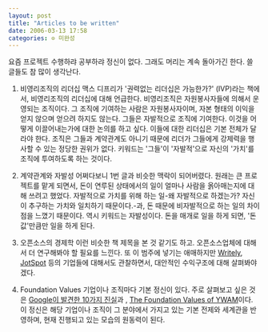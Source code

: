 ```yaml
---
layout: post
title: "Articles to be written"
date: 2006-03-13 17:58
categories: ⊙ 미완성
---
```


요즘 프로젝트 수행하랴 공부하랴 정신이 없다. 그래도 머리는 계속 돌아가긴 한다.
쓸 글들도 참 많이 생각난다.

1. 비영리조직의 리더십
맥스 디프리가 '권력없는 리더십은 가능한가?' (IVP)라는 책에서, 비영리조직의 리더십에 대해 언급한다. 비영리조직은 자원봉사자들에 의해서 운영되는 조직이다. 그 조직에 기여하는 사람은 자원봉사자이며, 자본 형태의 이익을 얻지 않으며 얻으려 하지도 않는다. 그들은 자발적으로 조직에 기여한다. 이것을 어떻게 이끌어내는가에 대한 논의를 하고 싶다. 이들에 대한 리더십은 기본 전체가 달라야 한다. 조직은 그들과 계약관계도 아니기 때문에 리더가 그들에게 강제력을 행사할 수 있는 정당한 권위가 없다. 키워드는 '그들'이 '자발적'으로 자신의 '가치'를 조직에 투여하도록 하는 것이다.

2. 계약관계와 자발성
어쩌다보니 1번 글과 비슷한 맥락이 되어버렸다. 원래는 큰 프로젝트를 맡게 되면서, 돈이 연루된 상태에서의 일이 얼마나 사람을 옭아매는지에 대해 쓰려고 했었다. 자발적으로 가치를 위해 하는 일-왜 자발적으로 하겠는가? 자신이 추구하는 가치와 일치하기 때문이다.-과, 돈 때문에 비자발적으로 하는 일의 차이점을 느꼈기 때문이다. 역시 키워드는 자발성이다. 돈을 매개로 일을 하게 되면, '돈값'만큼만 일을 하게 된다. 

3. 오픈소스의 경제학
이런 비슷한 책 제목을 본 것 같기도 하고. 오픈소스업체에 대해서 더 연구해봐야 할 필요를 느낀다. 또 이 범주에 넣기는 애매하지만 [Writely](http://www.writely.com), [JotSpot](http://www.jot.com) 등의 기업들에 대해서도 관찰하면서, 대안적인 수익구조에 대해 살펴봐야겠다.

4. Foundation Values
기업이나 조직마다 기본 정신이 있다. 주로 살펴보고 싶은 것은 [Google이 발견한 10가지 진실](http://www.google.co.kr/intl/ko/corporate/tenthings.html)과 , [The Foundation Values of YWAM](http://ywam.org/contents/abo_doc_values.htm)이다. 이 정신은 해당 기업이나 조직이 그 분야에서 가지고 있는 기본 전제와 세계관을 반영하며, 현재 진행되고 있는 모습의 원동력이 된다.


       
